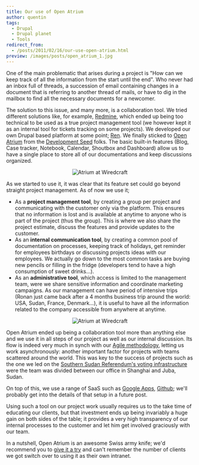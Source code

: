 ```yaml
---
title: Our use of Open Atrium
author: quentin
tags:
  - Drupal
  - Drupal planet
  - Tools
redirect_from:
  - /posts/2011/02/16/our-use-open-atrium.html
preview: /images/posts/open_atrium_1.jpg
---
```


One of the main problematic that arises during a project is "How can we keep track of all the information from the start until the end". Who never had an inbox full of threads, a succession of email containing changes in a document that is referring to another thread of mails, or have to dig in the mailbox to find all the necessary documents for a newcomer.

<!-- more -->

The solution to this issue, and many more, is a collaboration tool. We tried different solutions like, for example, [Redmine](http://www.redmine.org/), which ended up being too technical to be used as a true project management tool (we however kept it as an internal tool for tickets tracking on some projects). We developed our own Drupal based platform at some point; [Ren](http://teddy.fr/blog/drupal-and-project-management). We finally sticked to [Open Atrium](http://openatrium.com) from the [Development Seed](http://developmentseed.org/) folks. The basic built-in features (Blog, Case tracker, Notebook, Calendar, Shoutbox and Dashboard) allow us to have a single place to store all of our documentations and keep discussions organized.

<p align='center'><img alt='Atrium at Wiredcraft' src='http://wiredcraft.com/images/posts/open_atrium_1.jpg'/></p>

As we started to use it, it was clear that its feature set could go beyond straight project management. As of now we use it;

* As a **project management tool**, by creating a group per project and communicating with the customer only via the platform. This ensures that no information is lost and is available at anytime to anyone who is part of the project (thus the group). This is where we also share the project estimate, discuss the features and provide updates to the customer.
* As an **internal communication tool**, by creating a common pool of documentation on processes, keeping track of holidays, get reminder for employees birthdays or discussing projects ideas with our employees. We actually go down to the most common tasks are buying new pencils or filling in the fridge (developers tend to have a high consumption of sweet drinks...).
* As an **administrative tool**, which access is limited to the management team, were we share sensitive information and coordinate marketing campaigns. As our management can have period of intensive trips (Ronan just came back after a 4 months business trip around the world: USA, Sudan, France, Denmark...), it is useful to have all the information related to the company accessible from anywhere at anytime.

<p align='center'><img alt='Atrium at Wiredcraft' src='http://wiredcraft.com/images/posts/open_atrium_2.jpg'/></p>

Open Atrium ended up being a collaboration tool more than anything else and we use it in all steps of our project as well as our internal discussion. Its flow is indeed very much in synch with our [Agile methodology](http://en.wikipedia.org/wiki/Agile_software_development), letting us work asynchronously: another important factor for projects with teams scattered around the world. This was key to the success of projects such as the one we led on the [Southern Sudan Referendum's voting infrastructure](http://wiredcraft.com/blog/building-southern-sudan-referendums-voting-infrastructure) were the team was divided between our office in Shanghai and Juba, Sudan.

On top of this, we use a range of SaaS such as [Google Apps](http://www.google.com/apps/intl/en/business/index.html), [Github](https://github.com/); we'll probably get into the details of that setup in a future post.

Using such a tool on our project work usually requires us to the take time of educating our clients, but that investment ends up being invariably a huge gain on both sides of the table; it provides a very high transparency of our internal processes to the customer and let him get involved graciously with our team.

In a nutshell, Open Atrium is an awesome Swiss army knife; we'd recommend you to [give it a try](http://openatrium.com) and can't remember the number of clients we got switch over to using it as their own intranet.
